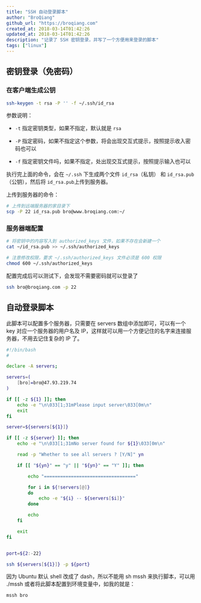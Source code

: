 ```yaml
---
title: "SSH 自动登录脚本"
author: "BroQiang"
github_url: "https://broqiang.com"
created_at: 2018-03-14T01:42:26
updated_at: 2018-03-14T01:42:26
description: "记录了 SSH 密钥登录，并写了一个方便用来登录的脚本"
tags: ["linux"]
---
```


## 密钥登录（免密码）

### 在客户端生成公钥

```bash
ssh-keygen -t rsa -P '' -f ~/.ssh/id_rsa
```

参数说明：

- `-t` 指定密钥类型，如果不指定，默认就是 `rsa`

- `-P` 指定密码，如果不指定这个参数，将会出现交互式提示，按照提示收入密码也可以

- `-f` 指定密钥文件吗，如果不指定，处出现交互式提示，按照提示输入也可以

执行完上面的命令，会在 `~/.ssh` 下生成两个文件 `id_rsa`（私钥） 和 `id_rsa.pub`（公钥），然后将 `id_rsa.pub`上传到服务器。

上传到服务器的命令：

```bash
# 上传到远端服务器的家目录下
scp -P 22 id_rsa.pub bro@www.broqiang.com:~/
```

### 服务器端配置

```bash
# 将密钥中的内容写入到 authorized_keys 文件，如果不存在会新建一个
cat ~/id_rsa.pub >> ~/.ssh/authorized_keys

# 注意修改权限，要求 ~/.ssh/authorized_keys 文件必须是 600 权限
chmod 600 ~/.ssh/authorized_keys
```

配置完成后可以测试下，会发现不需要密码就可以登录了

```bash
ssh bro@broqiang.com -p 22
```

## 自动登录脚本

此脚本可以配置多个服务器，只需要在 servers 数组中添加即可，可以有一个 key 对应一个服务器的用户名及 IP，这样就可以用一个方便记住的名字来连接服务器，不用去记住复杂的 IP 了。

```bash
#!/bin/bash
#

declare -A servers;

servers=(
    [bro]=bro@47.93.219.74
)

if [[ -z ${1} ]]; then
    echo -e "\n\033[1;31mPlease input server\033[0m\n"
    exit
fi

server=${servers[${1}]}

if [[ -z ${server} ]]; then
    echo -e "\n\033[1;31mNo server found for ${1}\033[0m\n"

    read -p "Whether to see all servers ? [Y/N]" yn

    if [[ "${yn}" == "y" || "${yn}" == "Y" ]]; then

        echo "=================================="

        for i in ${!servers[@]}
        do
            echo -e "${i} -- ${servers[$i]}"
        done

        echo
    fi

    exit
fi


port=${2:-22}

ssh ${servers[${1}]} -p ${port}
```

因为 Ubuntu 默认 shell 改成了 dash，所以不能用 sh mssh 来执行脚本，可以用 ./mssh 或者将此脚本配置到环境变量中，如我的就是：

```bash
mssh bro
```
